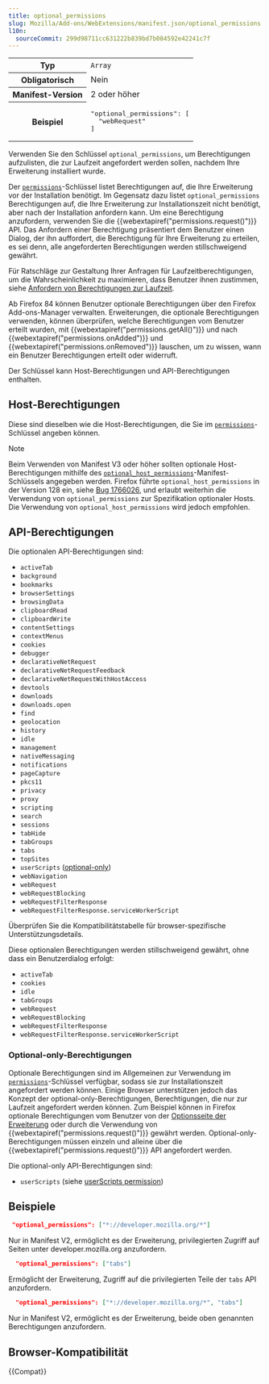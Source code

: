 ```yaml
---
title: optional_permissions
slug: Mozilla/Add-ons/WebExtensions/manifest.json/optional_permissions
l10n:
  sourceCommit: 299d98711cc631222b839bd7b084592e42241c7f
---
```


<table class="fullwidth-table standard-table">
  <tbody>
    <tr>
      <th scope="row">Typ</th>
      <td><code>Array</code></td>
    </tr>
    <tr>
      <th scope="row">Obligatorisch</th>
      <td>Nein</td>
    </tr>
    <tr>
      <th scope="row">Manifest-Version</th>
      <td>2 oder höher</td>
    </tr>
    <tr>
      <th scope="row">Beispiel</th>
      <td>
        <pre class="brush: json">
"optional_permissions": [
  "webRequest"
]</pre>
      </td>
    </tr>
  </tbody>
</table>

Verwenden Sie den Schlüssel `optional_permissions`, um Berechtigungen aufzulisten, die zur Laufzeit angefordert werden sollen, nachdem Ihre Erweiterung installiert wurde.

Der [`permissions`](/de/docs/Mozilla/Add-ons/WebExtensions/manifest.json/permissions)-Schlüssel listet Berechtigungen auf, die Ihre Erweiterung vor der Installation benötigt. Im Gegensatz dazu listet `optional_permissions` Berechtigungen auf, die Ihre Erweiterung zur Installationszeit nicht benötigt, aber nach der Installation anfordern kann. Um eine Berechtigung anzufordern, verwenden Sie die {{webextapiref("permissions.request()")}} API. Das Anfordern einer Berechtigung präsentiert dem Benutzer einen Dialog, der ihn auffordert, die Berechtigung für Ihre Erweiterung zu erteilen, es sei denn, alle angeforderten Berechtigungen werden stillschweigend gewährt.

Für Ratschläge zur Gestaltung Ihrer Anfragen für Laufzeitberechtigungen, um die Wahrscheinlichkeit zu maximieren, dass Benutzer ihnen zustimmen, siehe [Anfordern von Berechtigungen zur Laufzeit](https://extensionworkshop.com/documentation/develop/request-the-right-permissions/#request_permissions_at_runtime).

Ab Firefox 84 können Benutzer optionale Berechtigungen über den Firefox Add-ons-Manager verwalten. Erweiterungen, die optionale Berechtigungen verwenden, können überprüfen, welche Berechtigungen vom Benutzer erteilt wurden, mit {{webextapiref("permissions.getAll()")}} und nach {{webextapiref("permissions.onAdded")}} und {{webextapiref("permissions.onRemoved")}} lauschen, um zu wissen, wann ein Benutzer Berechtigungen erteilt oder widerruft.

Der Schlüssel kann Host-Berechtigungen und API-Berechtigungen enthalten.

## Host-Berechtigungen

Diese sind dieselben wie die Host-Berechtigungen, die Sie im [`permissions`](/de/docs/Mozilla/Add-ons/WebExtensions/manifest.json/permissions#host_permissions)-Schlüssel angeben können.

> [!NOTE]
> Beim Verwenden von Manifest V3 oder höher sollten optionale Host-Berechtigungen mithilfe des [`optional_host_permissions`](/de/docs/Mozilla/Add-ons/WebExtensions/manifest.json/optional_host_permissions)-Manifest-Schlüssels angegeben werden. Firefox führte `optional_host_permissions` in der Version 128 ein, siehe [Bug 1766026](https://bugzil.la/1766026), und erlaubt weiterhin die Verwendung von `optional_permissions` zur Spezifikation optionaler Hosts. Die Verwendung von `optional_host_permissions` wird jedoch empfohlen.

## API-Berechtigungen

Die optionalen API-Berechtigungen sind:

- `activeTab`
- `background`
- `bookmarks`
- `browserSettings`
- `browsingData`
- `clipboardRead`
- `clipboardWrite`
- `contentSettings`
- `contextMenus`
- `cookies`
- `debugger`
- `declarativeNetRequest`
- `declarativeNetRequestFeedback`
- `declarativeNetRequestWithHostAccess`
- `devtools`
- `downloads`
- `downloads.open`
- `find`
- `geolocation`
- `history`
- `idle`
- `management`
- `nativeMessaging`
- `notifications`
- `pageCapture`
- `pkcs11`
- `privacy`
- `proxy`
- `scripting`
- `search`
- `sessions`
- `tabHide`
- `tabGroups`
- `tabs`
- `topSites`
- `userScripts` ([optional-only](#optional-only-berechtigungen))
- `webNavigation`
- `webRequest`
- `webRequestBlocking`
- `webRequestFilterResponse`
- `webRequestFilterResponse.serviceWorkerScript`

Überprüfen Sie die Kompatibilitätstabelle für browser-spezifische Unterstützungsdetails.

Diese optionalen Berechtigungen werden stillschweigend gewährt, ohne dass ein Benutzerdialog erfolgt:

- `activeTab`
- `cookies`
- `idle`
- `tabGroups`
- `webRequest`
- `webRequestBlocking`
- `webRequestFilterResponse`
- `webRequestFilterResponse.serviceWorkerScript`

### Optional-only-Berechtigungen

Optionale Berechtigungen sind im Allgemeinen zur Verwendung im [`permissions`](/de/docs/Mozilla/Add-ons/WebExtensions/manifest.json/permissions#api_permissions)-Schlüssel verfügbar, sodass sie zur Installationszeit angefordert werden können. Einige Browser unterstützen jedoch das Konzept der optional-only-Berechtigungen, Berechtigungen, die nur zur Laufzeit angefordert werden können. Zum Beispiel können in Firefox optionale Berechtigungen vom Benutzer von der [Optionsseite der Erweiterung](/de/docs/Mozilla/Add-ons/WebExtensions/user_interface/Options_pages) oder durch die Verwendung von {{webextapiref("permissions.request()")}} gewährt werden. Optional-only-Berechtigungen müssen einzeln und alleine über die {{webextapiref("permissions.request()")}} API angefordert werden.

Die optional-only API-Berechtigungen sind:

- `userScripts` (siehe [userScripts permission](/de/docs/Mozilla/Add-ons/WebExtensions/API/userScripts#permissions))

## Beispiele

```json
 "optional_permissions": ["*://developer.mozilla.org/*"]
```

Nur in Manifest V2, ermöglicht es der Erweiterung, privilegierten Zugriff auf Seiten unter developer.mozilla.org anzufordern.

```json
  "optional_permissions": ["tabs"]
```

Ermöglicht der Erweiterung, Zugriff auf die privilegierten Teile der `tabs` API anzufordern.

```json
  "optional_permissions": ["*://developer.mozilla.org/*", "tabs"]
```

Nur in Manifest V2, ermöglicht es der Erweiterung, beide oben genannten Berechtigungen anzufordern.

## Browser-Kompatibilität

{{Compat}}
